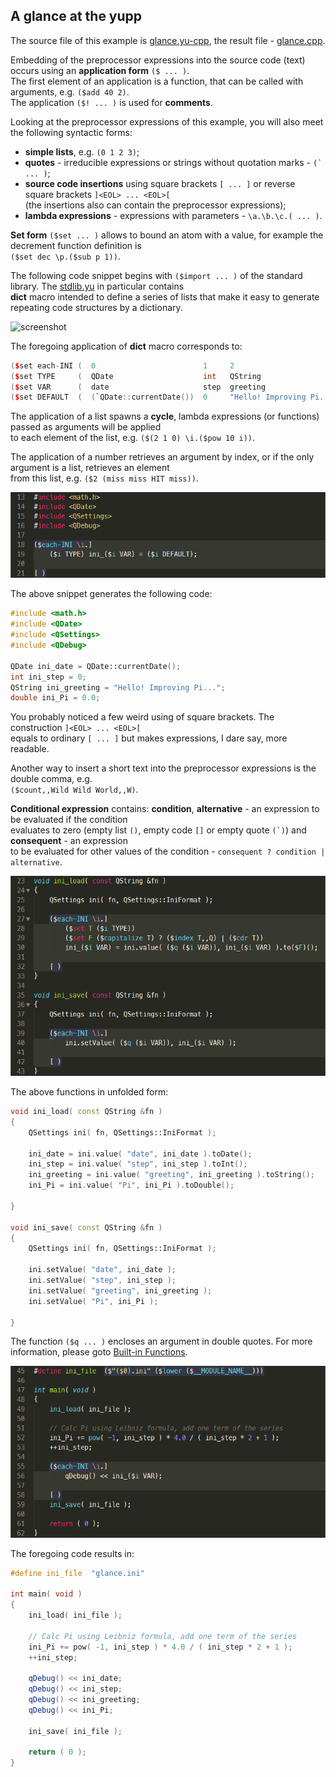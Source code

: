 A glance at the yupp
--------------------

The source file of this example is [glance.yu-cpp](../eg/glance/glance.yu-cpp),
the result file - [glance.cpp](../eg/glance/glance.cpp).

Embedding of the preprocessor expressions into the source code (text) occurs
using an __application form__ `($ ... )`.<br>
The first element of an application is a function, that can be called with
arguments, e.g. `($add 40 2)`.<br>
The application `($! ... )` is used for __comments__.

Looking at the preprocessor expressions of this example, you will also meet
the following syntactic forms:
* __simple lists__, e.g. `(0 1 2 3)`;
* __quotes__ - irreducible expressions or strings without quotation marks -
```(` ... )```;
* __source code insertions__ using square brackets `[ ... ]` or reverse square
brackets `]<EOL> ... <EOL>[`<br>
(the insertions also can contain the preprocessor expressions);
* __lambda expressions__ - expressions with parameters - `\a.\b.\c.( ... )`.

__Set form__ `($set ... )` allows to bound an atom with a value, for example
the decrement function definition is<br>
`($set dec \p.($sub p 1))`.

The following code snippet begins with `($import ... )` of the standard library.
The [stdlib.yu](../lib/stdlib.yu) in particular contains<br>
__dict__ macro intended to define a series of lists that make it easy to generate
repeating code structures by a dictionary.

![screenshot](pic/glance_01.png)

The foregoing application of __dict__ macro corresponds to:

```cpp
($set each-INI (  0                        1     2                         3       ))
($set TYPE     (  QDate                    int   QString                   double  ))
($set VAR      (  date                     step  greeting                  Pi      ))
($set DEFAULT  (  (`QDate::currentDate())  0     "Hello! Improving Pi..."  0.0     ))
```

The application of a list spawns a __cycle__, lambda expressions (or functions)
passed as arguments will be applied<br>
to each element of the list, e.g. `($(2 1 0) \i.($pow 10 i))`.

The application of a number retrieves an argument by index, or if the only
argument is a list, retrieves an element<br>
from this list, e.g. `($2 (miss miss HIT miss))`.

![screenshot](pic/glance_02.png)

The above snippet generates the following code:

```cpp
#include <math.h>
#include <QDate>
#include <QSettings>
#include <QDebug>

QDate ini_date = QDate::currentDate();
int ini_step = 0;
QString ini_greeting = "Hello! Improving Pi...";
double ini_Pi = 0.0;
```

You probably noticed a few weird using of square brackets. The construction
`]<EOL> ... <EOL>[`<br>
equals to ordinary `[ ... ]` but makes expressions, I dare say, more readable.

Another way to insert a short text into the preprocessor expressions is
the double comma, e.g.<br>
`($count,,Wild Wild World,,W)`.

__Conditional expression__ contains: __condition__, __alternative__ - an expression
to be evaluated if the condition<br>
evaluates to zero (empty list `()`, empty code `[]` or empty quote ```(`)```) and
__consequent__ - an expression<br>
to be evaluated for other values of the condition - ```consequent ? condition | alternative```.

![screenshot](pic/glance_03.png)

The above functions in unfolded form:

```cpp
void ini_load( const QString &fn )
{
	QSettings ini( fn, QSettings::IniFormat );

	ini_date = ini.value( "date", ini_date ).toDate();
	ini_step = ini.value( "step", ini_step ).toInt();
	ini_greeting = ini.value( "greeting", ini_greeting ).toString();
	ini_Pi = ini.value( "Pi", ini_Pi ).toDouble();

}

void ini_save( const QString &fn )
{
	QSettings ini( fn, QSettings::IniFormat );

	ini.setValue( "date", ini_date );
	ini.setValue( "step", ini_step );
	ini.setValue( "greeting", ini_greeting );
	ini.setValue( "Pi", ini_Pi );

}
```

The function `($q ... )` encloses an argument in double quotes. For more information,
please goto [Built-in Functions](../blob/master/doc/builtin.md).

![screenshot](pic/glance_04.png)

The foregoing code results in:

```cpp
#define ini_file  "glance.ini"

int main( void )
{
	ini_load( ini_file );

	// Calc Pi using Leibniz formula, add one term of the series
	ini_Pi += pow( -1, ini_step ) * 4.0 / ( ini_step * 2 + 1 );
	++ini_step;

	qDebug() << ini_date;
	qDebug() << ini_step;
	qDebug() << ini_greeting;
	qDebug() << ini_Pi;

	ini_save( ini_file );

	return ( 0 );
}
```
